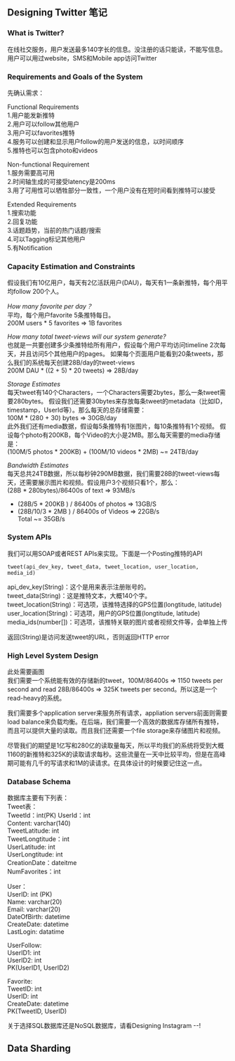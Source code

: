 ## Designing Twitter 笔记

### What is Twitter?
在线社交服务，用户发送最多140字长的信息。没注册的话只能读，不能写信息。用户可以用过website，SMS和Mobile app访问Twitter

### Requirements and Goals of the System
先确认需求：

Functional Requirements  
1.用户能发新推特  
2.用户可以follow其他用户  
3.用户可以favorites推特  
4.服务可以创建和显示用户follow的用户发送的信息，以时间顺序  
5.推特也可以包含photo和videos

Non-functional Requirement  
1.服务需要高可用  
2.时间轴生成的可接受latency是200ms  
3.用了可用性可以牺牲部分一致性，一个用户没有在短时间看到推特可以接受

Extended Requirements  
1.搜索功能  
2.回复功能  
3.话题趋势，当前的热门话题/搜索  
4.可以Tagging标记其他用户  
5.有Notification  

### Capacity Estimation and Constraints
假设我们有10亿用户，每天有2亿活跃用户(DAU)，每天有1一条新推特，每个用平均follow 200个人。

*How many favorite per day？*   
平均，每个用户favorite 5条推特每日。  
200M users * 5 favorites => 1B favorites

*How many total tweet-views will our system generate?*    
也就是一共要创建多少条推特给所有用户，假设每个用户平均访问timeline 2次每天，并且访问5个其他用户的pages。 如果每个页面用户能看到20条tweets，那么我们的系统每天创建28B/day的tweet-views  
200M DAU * ((2 + 5) * 20 tweets) => 28B/day  

*Storage Estimates*  
每天tweet有140个Characters，一个Characters需要2bytes，那么一条tweet需要280bytes。 假设我们还需要30bytes来存放每条tweet的metadata（比如ID，timestamp，UserId等）。那么每天的总存储需要：  
100M * (280 + 30) bytes => 30GB/day  
此外我们还有media数据，假设每5条推特有1张图片，每10条推特有1个视频。 假设每个photo有200KB，每个Video的大小是2MB。那么每天需要的media存储是：  
(100M/5 photos * 200KB) + (100M/10 videos * 2MB) \~= 24TB/day  

*Bandwidth Estimates*  
每天总共24TB数据，所以每秒钟290MB数据，我们需要28B的tweet-views每天，还需要展示图片和视频。假设用户3个视频只看1个，那么：  
(28B * 280bytes)/86400s of text => 93MB/s  
+ (28B/5 * 200KB ) / 86400s of photos => 13GB/S  
+ (28B/10/3 * 2MB ) / 86400s of Videos => 22GB/s  
Total \~= 35GB/s

### System APIs
我们可以用SOAP或者REST APIs来实现。下面是一个Posting推特的API
```
tweet(api_dev_key, tweet_data, tweet_location, user_location, media_id)
```
api_dev_key(String)：这个是用来表示注册账号的。  
tweet_data(String)：这是推特文本，大概140个字。  
tweet_location(String)：可选项，该推特选择的GPS位置(longtitude, latitude)  
user_location(String)：可选项，用户的GPS位置(longtitude, latitude)  
media_ids(number[])：可选项，该推特关联的图片或者视频文件等，会单独上传

返回(String)是访问发送tweet的URL，否则返回HTTP error

### High Level System Design
此处需要画图  
我们需要一个系统能有效的存储新的tweet，100M/86400s => 1150 tweets per second and read 28B/86400s => 325K tweets per second。所以这是一个read-heavy的系统。  

我们需要多个application server来服务所有请求，appliation servers前面则需要load balance来负载均衡。在后端，我们需要一个高效的数据库存储所有推特，而且可以提供大量的读取。而且我们还需要一个file storage来存储图片和视频。

尽管我们的期望是1亿写和280亿的读取量每天，所以平均我们的系统将受到大概1160的新推特和325K的读取请求每秒。这些流量在一天中比较平均，但是在高峰期可能有几千的写请求和1M的读请求。在具体设计的时候要记住这一点。

### Database Schema
数据库主要有下列表：  
Tweet表：  
TweetId：int(PK) 
UserId：int  
Content: varchar(140)  
TweetLatitude: int  
TweetLongtitude：int  
UserLatitude: int  
UserLongtitude: int  
CreationDate：dateitme   
NumFavorites：int  

User：  
UserID: int (PK)  
Name: varchar(20)  
Email: varchar(20)  
DateOfBirth: datetime  
CreateDate: datetime  
LastLogin: datatime  

UserFollow:  
UserID1: int   
UserID2: int  
PK(UserID1, UserID2)  

Favorite:  
TweetID: int  
UserID: int  
CreateDate: datetime  
PK(TweetID, UserID)  

关于选择SQL数据库还是NoSQL数据库，请看Designing Instagram --!

## Data Sharding